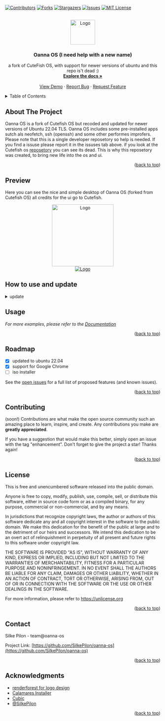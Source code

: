 <div id="top"></div>



<!-- PROJECT SHIELDS -->
[![Contributors][contributors-shield]][contributors-url]
[![Forks][forks-shield]][forks-url]
[![Stargazers][stars-shield]][stars-url]
[![Issues][issues-shield]][issues-url]
[![MIT License][license-shield]][license-url]



<!-- PROJECT LOGO -->
<br />
<div align="center">
  <a href="https://github.com/SilkePilon/oanna-os/">
    <img src="https://github.com/SilkePilon/oanna-os/blob/main/oannaos.png" alt="Logo" width="80" height="80">
  </a>

<h3 align="center">Oanna OS (I need help with a new name)</h3>

  <p align="center">
    a fork of CuteFish OS, with support for newer versions of ubuntu and this repo is't dead :)
    <br />
    <a href="https://github.com/SilkePilon/oanna-os"><strong>Explore the docs »</strong></a>
    <br />
    <br />
    <a href="https://github.com/SilkePilon/oanna-os">View Demo</a>
    ·
    <a href="https://github.com/SilkePilon/oanna-os/issues">Report Bug</a>
    ·
    <a href="https://github.com/SilkePilon/oanna-os/issues">Request Feature</a>
  </p>
</div>



<!-- TABLE OF CONTENTS -->
<details>
  <summary>Table of Contents</summary>
  <ol>
    <li>
      <a href="#about-the-project">About The Project</a>
      <ul>
        <li><a href="#built-with">Built With</a></li>
      </ul>
    </li>
    </li>
    <li><a href="#roadmap">Roadmap</a></li>
    <li><a href="#contributing">Contributing</a></li>
    <li><a href="#license">License</a></li>
    <li><a href="#contact">Contact</a></li>
    <li><a href="#acknowledgments">Acknowledgments</a></li>
  </ol>
</details>



<!-- ABOUT THE PROJECT -->
## About The Project



Oanna OS is a fork of Cutefish OS but recoded and updated for newer versions of Ubuntu 22.04 TLS. Oanna OS includes some pre-installed apps sutch als neofetch, ssh (openssh) and some other performes improfers. Please note that this is a single developer reposetory so help is needed. If you find a issuse please report it in the issuses tab above. if you look at the Cutefish os [reposetory](https://github.com/orgs/cutefishos/repositories) you can see its dead. This is why this reposetory was created, to bring new life into the os and ui. 

<p align="right">(<a href="#top">back to top</a>)</p>







<!-- GETTING STARTED -->
## Preview

Here you can see the nice and simple desktop of Oanna OS (forked from Cutefish OS)
all credits for the ui go to Cutefish.

<div align="center">
  <a href="https://github.com/SilkePilon/oanna-os/">
    <img src="https://github.com/SilkePilon/oanna-os/blob/main/compressing.png" width="200" alt="Logo">
  </a>
</div>


<div align="center">
  <a href="https://github.com/SilkePilon/oanna-os/">
    <img src="https://github.com/SilkePilon/oanna-os/blob/master/dataonreq.png" alt="Logo">
  </a>
</div>

## How to use and update
<details>
	<summary>update</summary>
	<br>




``` 
	sudo apt-get update
	sudo apt upgrade
```



</details>



<!-- USAGE EXAMPLES -->

## Usage


_For more examples, please refer to the [Documentation](https://oanna-os)_

<p align="right">(<a href="#top">back to top</a>)</p>



<!-- ROADMAP -->
## Roadmap

- [x] updated to ubuntu 22.04
- [x] support for Google Chrome
- [ ] iso installer

See the [open issues](https://github.com/SilkePilon/oanna-os/issues) for a full list of proposed features (and known issues).

<p align="right">(<a href="#top">back to top</a>)</p>



<!-- CONTRIBUTING -->
## Contributing
(soon!)
Contributions are what make the open source community such an amazing place to learn, inspire, and create. Any contributions you make are **greatly appreciated**.

If you have a suggestion that would make this better, simply open an issue with the tag "enhancement".
Don't forget to give the project a star! Thanks again!


<p align="right">(<a href="#top">back to top</a>)</p>



<!-- LICENSE -->
## License

This is free and unencumbered software released into the public domain.

Anyone is free to copy, modify, publish, use, compile, sell, or distribute this software, either in source code form or as a compiled binary, for any purpose, commercial or non-commercial, and by any means.

In jurisdictions that recognize copyright laws, the author or authors of this software dedicate any and all copyright interest in the software to the public domain. We make this dedication for the benefit of the public at large and to the detriment of our heirs and successors. We intend this dedication to be an overt act of relinquishment in perpetuity of all present and future rights to this software under copyright law.

THE SOFTWARE IS PROVIDED "AS IS", WITHOUT WARRANTY OF ANY KIND, EXPRESS OR IMPLIED, INCLUDING BUT NOT LIMITED TO THE WARRANTIES OF MERCHANTABILITY, FITNESS FOR A PARTICULAR PURPOSE AND NONINFRINGEMENT. IN NO EVENT SHALL THE AUTHORS BE LIABLE FOR ANY CLAIM, DAMAGES OR OTHER LIABILITY, WHETHER IN AN ACTION OF CONTRACT, TORT OR OTHERWISE, ARISING FROM, OUT OF OR IN CONNECTION WITH THE SOFTWARE OR THE USE OR OTHER DEALINGS IN THE SOFTWARE.

For more information, please refer to https://unlicense.org

<p align="right">(<a href="#top">back to top</a>)</p>



<!-- CONTACT -->
## Contact

Silke Pilon - team@oanna-os

Project Link: [https://github.com/SilkePilon/oanna-os](https://github.com/SilkePilon/oanna-os)

<p align="right">(<a href="#top">back to top</a>)</p>



<!-- ACKNOWLEDGMENTS -->
## Acknowledgments

* [renderforest for logo design](https://www.renderforest.com/#Videos)
* [Calamares Installer](https://calamares.io/)
* [Cubic](https://github.com/PJ-Singh-001/Cubic)
* [@SilkePilon]()

<p align="right">(<a href="#top">back to top</a>)</p>



<!-- MARKDOWN LINKS & IMAGES -->
<!-- https://www.markdownguide.org/basic-syntax/#reference-style-links -->
[contributors-shield]: https://img.shields.io/github/contributors/SilkePilon/oanna-os.svg?style=for-the-badge
[contributors-url]: https://github.com/SilkePilon/oanna-os/graphs/contributors
[forks-shield]: https://img.shields.io/github/forks/SilkePilon/oanna-os.svg?style=for-the-badge
[forks-url]: https://github.com/SilkePilon/oanna-os/network/members
[stars-shield]: https://img.shields.io/github/stars/SilkePilon/oanna-os.svg?style=for-the-badge
[stars-url]: https://github.com/SilkePilon/oanna-os/stargazers
[issues-shield]: https://img.shields.io/github/issues/SilkePilon/oanna-os.svg?style=for-the-badge
[issues-url]: https://github.com/SilkePilon/oanna-os/issues
[license-shield]: https://img.shields.io/github/license/SilkePilon/oanna-os.svg?style=for-the-badge
[license-url]: https://github.com/SilkePilon/oanna-os/blob/master/LICENSE.md
[product-screenshot]: images/screenshot.png
<div id="top"></div>
